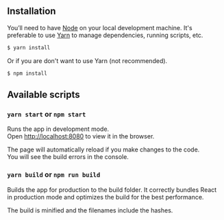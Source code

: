 <!--
  Don't touch this file or I will find you and cut your fingers.
-->

## Installation

You’ll need to have [Node](https://nodejs.org) on your local development machine. It's preferable to use [Yarn](https://yarnpkg.com) to manage dependencies, running scripts, etc.

```sh
$ yarn install
```

Or if you are don't want to use Yarn (not recommended).

```sh
$ npm install
```

## Available scripts

### `yarn start` or `npm start`

Runs the app in development mode.<br>
Open [http://localhost:8080](http://localhost:8080) to view it in the browser.

The page will automatically reload if you make changes to the code.<br>
You will see the build errors in the console.

### `yarn build` or `npm run build`

Builds the app for production to the build folder.
It correctly bundles React in production mode and optimizes the build for the best performance.

The build is minified and the filenames include the hashes.
